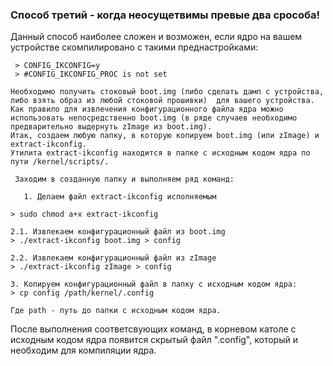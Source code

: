 
###  Способ третий - когда неосущетвимы превые два срособа!

Данный способ наиболее сложен и возможен, если ядро на вашем устройстве скомпилировано с такими преднастройками:

     > CONFIG_IKCONFIG=y
     > #CONFIG_IKCONFIG_PROC is not set

    Необходимо получить стоковый boot.img (либо сделать дамп с устройства, либо взять образ из любой стоковой прошивки)  для вашего устройства. 
    Как правило для извлечения конфигурационного файла ядра можно использовать непосредственно boot.img (в ряде случаев необходимо предварительно выдернуть zImage из boot.img). 
    Итак, создаем любую папку, в которую копируем boot.img (или zImage) и extract-ikconfig. 
    Утилита extract-ikconfig находится в папке с исходным кодом ядра по пути /kernel/scripts/.

     Заходим в созданную папку и выполняем ряд команд:

       1. Делаем файл extract-ikconfig исполняемым

    > sudo chmod a+x extract-ikconfig

    2.1. Извлекаем конфигурационный файл из boot.img
    > ./extract-ikconfig boot.img > config

    2.2. Извлекаем конфигурационный файл из zImage
    > ./extract-ikconfig zImage > config

    3. Копируем конфигурационный файл в папку с исходным кодом ядра:
    > cp config /path/kernel/.config

    Где path - путь до папки с исходным кодом ядра.

 

После выполнения соответсвующих команд, в корневом католе с исходным кодом ядра появится скрытый файл ".config", который и необходим для компиляции ядра.
